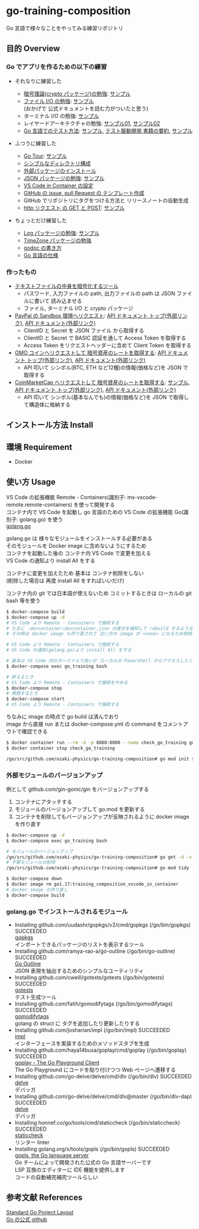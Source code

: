 # go-training-composition
Go 言語で様々なことをやってみる練習リポジトリ

## 目的 Overview
### Go でアプリを作るための以下の練習

- それなりに練習した  
  - [暗号理論(crypto パッケージ)の勉強](./docs/cryptography_memo.md): [サンプル](./trainingCrypto)  
  - [ファイル I/O の勉強](./docs/ioFile_memo.md): [サンプル](./trainingIo/ioFile.go)  
    (おかげで 公式ドキュメントを読む力がついたと思う)  
  - ターミナル I/O の勉強: [サンプル](./trainingIo/ioTerminal.go)  
  - レイヤードアーキテクチャの勉強: [サンプル01](./ddd01), [サンプル02](./ddd02)  
  - [Go 言語でのテスト方法](./docs/test_memo.md): [サンプル](./pkg03), [テスト駆動開発 書籍の要約](./docs/tdd_summary.md), [サンプル](./trainingTest)  


- ふつうに練習した  
  - [Go Tour](./docs/go_tour.md): [サンプル](./goTour)  
  - [シンプルなディレクトリ構成](./docs/directory_memo.md)  
  - [外部パッケージのインストール](./docs/go_module.md)  
  - [JSON パッケージの勉強](./docs/json_memo.md): [サンプル](./trainingJson)  
  - [VS Code in Container の設定](./.devcontainer/devcontainer.json)  
  - [GitHub の issue, pull Request の テンプレート作成](./.github)  
  - GitHub でリポジトリにタグをつける方法と リリースノートの自動生成  
  - [http リクエスト の GET と POST](./docs/http_memo.md): [サンプル](./trainingWebScraping)  

- ちょっとだけ練習した  
  - [Log パッケージの勉強](./docs/err_memo.md): [サンプル](./utils/util.go)  
  - [TimeZone パッケージの勉強](./trainingTimeZone)  
  - [godoc の書き方](./docs/godoc_memo.md)  
  - [Go 言語の仕様](./docs/effective_go.md)  

### 作ったもの

- [テキストファイルの中身を暗号化するツール](./fileCrypto/use.go)  
  - パスワード, 入力ファイルの path, 出力ファイルの path は JSON ファイルに書いて 読み込ませる  
  - ファイル, ターミナル I/O と crypto パッケージ  
- [PayPal の Sandbox 環境へリクエスト](./trainingWebScraping/paypal.go): [API ドキュメント トップ(外部リンク)](https://developer.paypal.com/home/), [API ドキュメント(外部リンク)](https://developer.paypal.com/docs/checkout/advanced/integrate)  
  - ClientID と Secret を JSON ファイル から取得する  
  - ClientID と Secret で BASIC 認証を通して Access Token を取得する  
  - Access Token をリクエストヘッダーに含めて Client Token を取得する  
- [GMO コインへリクエストして 暗号資産のレートを取得する](./trainingWebScraping/gmoCoin.go): [API ドキュメント トップ(外部リンク)](https://api.coin.z.com/docs/#outline), [API ドキュメント(外部リンク)](https://api.coin.z.com/docs/#ticker)  
  - API 叩いて シンボル(BTC, ETH など12種)の情報(価格など)を JSON で取得する  
- [CoinMarketCap へリクエストして 暗号資産のレートを取得する](./docs/CoinMarketCap_api_memo.md): [サンプル](./trainingWebScraping), [API ドキュメント トップ(外部リンク)](https://coinmarketcap.com/api/), [API ドキュメント(外部リンク)](https://coinmarketcap.com/api/documentation/v1#section/Standards-and-Conventions)  
  - API 叩いて シンボル(基本なんでも)の情報(価格など)を JSON で取得して構造体に格納する  


## インストール方法 Install

## 環境 Requirement
- Docker

## 使い方 Usage
VS Code の拡張機能 Remote - Containers(識別子: ms-vscode-remote.remote-containers) を使って開発する  
コンテナ内で VS Code を起動し go 言語のための VS Code の拡張機能 Go(識別子: golang.go) を使う  
[golang.go](https://marketplace.visualstudio.com/items?itemName=golang.Go)  

golang.go は 様々なモジュールをインストールする必要がある  
そのモジュールを Docker image に含めないようにするため  
コンテナを起動した後の コンテナ内 VS Code で変更を加える  
VS Code の通知より install All をする  

コンテナに変更を加えたため 基本は コンテナ削除をしない  
(削除した場合は 再度 install All をすればいいだけ)  

コンテナ内の git では日本語が使えないため コミットするときは ローカルの git bash 等を使う  
```bash
$ docker-compose build
$ docker-compose up -d
# VS Code より Remote - Containers で接続する
# たまに .devcontainer\devcontainer.json の差分を検知して rebuild するような通知が来る
# その時は docker image も作り直されて 古い方の image が <none> になるため削除する

# VS Code より Remote - Containers で接続する
# VS Code の通知(golang.go)より install All をする

# 基本は VS Code 内のターミナルで良いが ローカルの PowerShell からアクセスしたくなった場合
$ docker-compose exec go_training bash

# 終えるとき
# VS Code より Remote - Containers で接続をやめる
$ docker-compose stop
# 再開するとき
$ docker-compose start
# VS Code より Remote - Containers で接続する
```

ちなみに image の時点で go build は済んでおり  
image から直接 run または docker-compose.yml の command をコメントアウトで確認できる  
```bash
$ docker container run --rm -d -p 8080:8080 --name check_go_training go1.17:training_composition_vscode_in_container
$ docker container stop check_go_training
```

```bash
/go/src/github.com/ozaki-physics/go-training-composition# go mod init $REPOSITORY
```

### 外部モジュールのバージョンアップ
例として github.com/gin-gonic/gin をバージョンアップする  
1. コンテナにアタッチする
2. モジュールのバージョンアップして go.mod を更新する
3. コンテナを削除してもバージョンアップが反映されるように docker image を作り直す

```bash
$ docker-compose up -d
$ docker-compose exec go_training bash

# モジュールのバージョンアップ
/go/src/github.com/ozaki-physics/go-training-composition# go get -d -v -u github.com/gin-gonic/gin
# 不要モジュールの削除
/go/src/github.com/ozaki-physics/go-training-composition# go mod tidy -v

$ docker-compose down
$ docker image rm go1.17:training_composition_vscode_in_container
# docker image の作り直し
$ docker-compose build
```

### golang.go でインストールされるモジュール
- Installing github.com/uudashr/gopkgs/v2/cmd/gopkgs (/go/bin/gopkgs) SUCCEEDED  
[gopkgs](https://github.com/uudashr/gopkgs)  
インポートできるパッケージのリストを表示するツール  
- Installing github.com/ramya-rao-a/go-outline (/go/bin/go-outline) SUCCEEDED  
[Go Outline](https://github.com/ramya-rao-a/go-outline)  
JSON 表現を抽出するためのシンプルなユーティリティ  
- Installing github.com/cweill/gotests/gotests (/go/bin/gotests) SUCCEEDED  
[gotests](https://github.com/cweill/gotests)  
テスト生成ツール  
- Installing github.com/fatih/gomodifytags (/go/bin/gomodifytags) SUCCEEDED  
[gomodifytags](https://github.com/fatih/gomodifytags)  
golang の struct に タグを追加したり更新したりする  
- Installing github.com/josharian/impl (/go/bin/impl) SUCCEEDED  
[impl](https://github.com/josharian/impl)  
インターフェースを実装するためのメソッドスタブを生成  
- Installing github.com/haya14busa/goplay/cmd/goplay (/go/bin/goplay) SUCCEEDED  
[goplay - The Go Playground Client](https://github.com/haya14busa/goplay)  
The Go Playground にコードを貼り付けつつ Web ページへ遷移する  
- Installing github.com/go-delve/delve/cmd/dlv (/go/bin/dlv) SUCCEEDED  
[delve](https://github.com/go-delve/delve)  
デバッガ  
- Installing github.com/go-delve/delve/cmd/dlv@master (/go/bin/dlv-dap) SUCCEEDED  
[delve](https://github.com/go-delve/delve)  
デバッガ  
- Installing honnef.co/go/tools/cmd/staticcheck (/go/bin/staticcheck) SUCCEEDED  
[staticcheck](https://pkg.go.dev/honnef.co/go/tools/staticcheck)  
リンター linter  
- Installing golang.org/x/tools/gopls (/go/bin/gopls) SUCCEEDED  
[gopls, the Go language server](https://pkg.go.dev/golang.org/x/tools/gopls)  
Go チームによって開発された公式の Go 言語サーバーです  
LSP 互換のエディターに IDE 機能を提供します  
コードの自動補完補完ツールらしい  

## 参考文献 References
[Standard Go Project Layout](https://github.com/golang-standards/project-layout/blob/master/README_ja.md)  
[Go の公式 github](https://github.com/golang/go)
